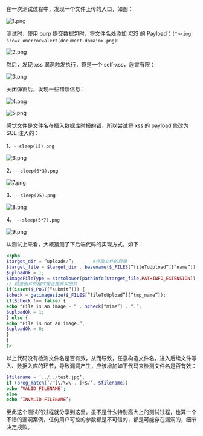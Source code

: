 在一次测试过程中，发现一个文件上传的入口，如图：

![1.png](https://shs3.b.qianxin.com/attack_forum/2022/06/attach-0bfb1b39a2b6ffa5f509d314f26597e81cf9e3a4.png)

测试时，使用 burp 提交数据包时，将文件名处添加 XSS 的 Payload：`("><img src=x onerror=alert(document.domain>.png)`:

![2.png](https://shs3.b.qianxin.com/attack_forum/2022/06/attach-abf4188b6d193ca23f0f939ab1456e9971eb892b.png)

然后，发现 xss 漏洞触发执行，算是一个 self-xss，危害有限：

![3.png](https://shs3.b.qianxin.com/attack_forum/2022/06/attach-090a8459a0b2f3901e15b0e83f0e21b6f696349b.png)

关闭弹窗后，发现一些错误信息：

![4.png](https://shs3.b.qianxin.com/attack_forum/2022/06/attach-45f1ff5adf07fff5bc1bd18416b705689623af12.png)

![5.png](https://shs3.b.qianxin.com/attack_forum/2022/06/attach-e66a066ce2da7187ea217ccf22250231236e6c68.png)

感觉文件是文件名在插入数据库时报的错，所以尝试将 xss 的 payload 修改为 SQL 注入的：

1、`--sleep(15).png`

![6.png](https://shs3.b.qianxin.com/attack_forum/2022/06/attach-69fb4dd12a598e48a1b1bd6ca80da41e2dca2eb9.png)

2、`--sleep(6*3).png`

![7.png](https://shs3.b.qianxin.com/attack_forum/2022/06/attach-9257221eede4a562f86ec619e1cc31675029257e.png)

3、`--sleep(25).png`

![8.png](https://shs3.b.qianxin.com/attack_forum/2022/06/attach-2d126b2c180887fbd812a118d6f7fab85299e04e.png)

4、 `--sleep(5*7).png`

![9.png](https://shs3.b.qianxin.com/attack_forum/2022/06/attach-4528b674c381c8f6156e083f0fe5eefefab94189.png)

从测试上来看，大概猜测了下后端代码的实现方式，如下：

```php
<?php
$target_dir = “uploads/”;       #存放文件的目录
$target_file = $target_dir . basename($_FILES[“fileToUpload”][“name”]); #上传之后的文件路径
$uploadOk = 1;
$imageFileType = strtolower(pathinfo($target_file,PATHINFO_EXTENSION)); #文件名扩展小写
// 检查图片的格式是否是真实图片
if(isset($_POST[“submit”])) {
$check = getimagesize($_FILES[“fileToUpload”][“tmp_name”]);
if($check !== false) {
echo “File is an image - “ . $check[“mime”] . “.”;
$uploadOk = 1;
} else {
echo “File is not an image.”;
$uploadOk = 0;
}
}
?>
```

以上代码没有检测文件名是否有效，从而导致，任意构造文件名，进入后续文件写入、数据入库的环节，导致漏洞产生，应该增加如下代码来检测文件名是否有效：

```php
$filename = ‘../../test.jpg’;
if (preg_match(‘/^[\/\w\-. ]+$/’, $filename))
echo ‘VALID FILENAME’;
else
echo ‘INVALID FILENAME’;
```

至此这个测试的过程就分享到这里。虽不是什么特别高大上的测试过程，也算一个不错的漏洞案例，任何用户可控的参数都是不可信的，都是可能存在漏洞的，细节决定成败。